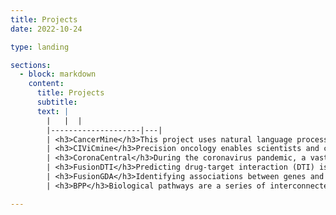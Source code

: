```yaml
---
title: Projects
date: 2022-10-24

type: landing

sections:
  - block: markdown
    content:
      title: Projects
      subtitle: 
      text: |
        |   |  |
        |--------------------|---|
        | <h3>CancerMine</h3>This project uses natural language processing to identify cancer genes and their roles in different cancers (e.g. as drivers, oncogenes or tumor suppressors). This information can be used to help identify important cancer mutations and understanding the underlying genetics of different cancer types. This work was published in <a href="https://doi.org/10.1038/s41592-019-0422-y">Nature Methods</a>. The dataset can be explored through <a href="http://bionlp.bcgsc.ca/cancermine/">this web viewer</a>, the code is available at <a href="https://github.com/jakelever/cancermine">GitHub</a> and the dataset is available at <a href="https://doi.org/10.5281/zenodo.1156241">Zenodo</a> | ![icon for the cancer mine project](cancermine.jpg) |
        | <h3>CIViCmine</h3>Precision oncology enables scientists and clinicians to probe the genetics of individual patients' tumours. But the clinical relevance of each mutation can be hard to ascertain and reference to the latest research is often required. The CIViC database aims to curate this expert knowledge. As part of this, the CIViCmine project uses natural language processing to identify mentions of cancer mutations and their clinical impacts. This work was published in <a href="https://doi.org/10.1186/s13073-019-0686-y">Genome Medicine</a>. The dataset can be explored through <a href="http://bionlp.bcgsc.ca/civicmine/">this web viewer</a>, the code is available at <a href="https://github.com/jakelever/civicmine">GitHub</a> and the dataset is available at <a href="https://doi.org/10.5281/zenodo.1472826">Zenodo</a>. | ![icon for the civicmine project](civicmine.jpg) |
        | <h3>CoronaCentral</h3>During the coronavirus pandemic, a vast number of research papers were published related to COVID-19. The Corona Central resource categorized these using a BERT-based classifier along with a unique dataset of categorized documents. It provided a portal to explore these research papers. This work was published in <a href="https://doi.org/10.1073/pnas.2100766118">PNAS</a>. The code can be accessed at <a href="https://github.com/jakelever/corona-ml">GitHub</a> and the corpus of documents at <a href="https://doi.org/10.5281/zenodo.4383289">Zenodo</a>. | ![icon for the corona central project](coronacentral.jpg) |
        | <h3>FusionDTI</h3>Predicting drug-target interaction (DTI) is critical in the drug discovery process. Despite remarkable advances in recent DTI models through the integration of representations from diverse drug and target encoders, such models often struggle to capture the fine-grained interactions between drugs and protein. To address this issue, we introduce a novel model, called FusionDTI, which uses a token-level Fusion module to effectively learn fine-grained information for Drug-Target Interaction. This work was published in <a href="https://zhaohanm.github.io/FusionDTI.github.io/">ICML 2024 AI for Science Workshop</a>. The code can be accessed at <a href="https://github.com/zhaohanm/fusiondti">GitHub</a> and the demo at <a href="https://huggingface.co/spaces/Gla-AI4BioMed-Lab/FusionDTI">Hugging Face</a>. | ![icon for the FusionDTI project](FusionDTI.png) |
        | <h3>FusionGDA</h3>Identifying associations between genes and diseases is critical for diagnosis, prevention, prognosis and drug development. We propose a novel FusionGDA model, which utilises a pre-training phase with a fusion module to enrich the gene and disease semantic representations encoded by pre-trained language models. This work was published in <a href="https://academic.oup.com/bib/article/25/5/bbae380/7735275">Briefings in Bioinformatics</a>. The code can be accessed at <a href="https://github.com/ZhaohanM/FusionGDA">GitHub</a> and the demo at <a href="https://huggingface.co/spaces/Gla-AI4BioMed-Lab/FusionGDA">Hugging Face</a>. | ![icon for the FusionGDA project](FusionGDA.jpg)|
        | <h3>BPP</h3>Biological pathways are a series of interconnected biochemical reactions that support life activities. Current research relies heavily on experiments and manual analysis, overlooking the rich topological information within pathway networks. We develop a Biochemical Pathway Prediction (BPP) platform to automatically identify potential connections within these pathways. BPP can predict participants or products in biochemical reactions and includes tools to interpret these predictions. This work was published in <a href="https://academic.oup.com/bib/article/25/5/bbae355/7724465">Briefings in Bioinformatics</a>. The website and code can be accessed at <a href="https://github.com/Glasgow-AI4BioMed/BPP">GitHub</a>. | ![icon for the BPP project](BPP.jpg)|

---
```

